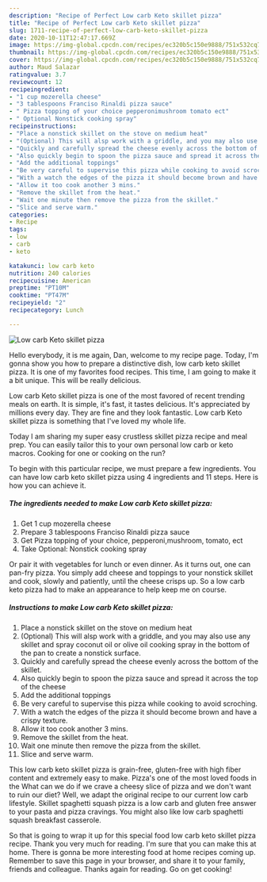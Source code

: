 ```yaml
---
description: "Recipe of Perfect Low carb Keto skillet pizza"
title: "Recipe of Perfect Low carb Keto skillet pizza"
slug: 1711-recipe-of-perfect-low-carb-keto-skillet-pizza
date: 2020-10-11T12:47:17.669Z
image: https://img-global.cpcdn.com/recipes/ec320b5c150e9888/751x532cq70/low-carb-keto-skillet-pizza-recipe-main-photo.jpg
thumbnail: https://img-global.cpcdn.com/recipes/ec320b5c150e9888/751x532cq70/low-carb-keto-skillet-pizza-recipe-main-photo.jpg
cover: https://img-global.cpcdn.com/recipes/ec320b5c150e9888/751x532cq70/low-carb-keto-skillet-pizza-recipe-main-photo.jpg
author: Maud Salazar
ratingvalue: 3.7
reviewcount: 12
recipeingredient:
- "1 cup mozerella cheese"
- "3 tablespoons Franciso Rinaldi pizza sauce"
- " Pizza topping of your choice pepperonimushroom tomato ect"
- " Optional Nonstick cooking spray"
recipeinstructions:
- "Place a nonstick skillet on the stove on medium heat"
- "(Optional) This will alsp work with a griddle, and you may also use any skillet and spray coconut oil or olive oil cooking spray in the bottom of the pan to create a nonstick surface."
- "Quickly and carefully spread the cheese evenly across the bottom of the skillet."
- "Also quickly begin to spoon the pizza sauce and spread it across the top of the cheese"
- "Add the additional toppings"
- "Be very careful to supervise this pizza while cooking to avoid scroching."
- "With a watch the edges of the pizza it should become brown and have a crispy texture."
- "Allow it too cook another 3 mins."
- "Remove the skillet from the heat."
- "Wait one minute then remove the pizza from the skillet."
- "Slice and serve warm."
categories:
- Recipe
tags:
- low
- carb
- keto

katakunci: low carb keto 
nutrition: 240 calories
recipecuisine: American
preptime: "PT10M"
cooktime: "PT47M"
recipeyield: "2"
recipecategory: Lunch

---
```



![Low carb Keto skillet pizza](https://img-global.cpcdn.com/recipes/ec320b5c150e9888/751x532cq70/low-carb-keto-skillet-pizza-recipe-main-photo.jpg)

Hello everybody, it is me again, Dan, welcome to my recipe page. Today, I'm gonna show you how to prepare a distinctive dish, low carb keto skillet pizza. It is one of my favorites food recipes. This time, I am going to make it a bit unique. This will be really delicious.

Low carb Keto skillet pizza is one of the most favored of recent trending meals on earth. It is simple, it's fast, it tastes delicious. It's appreciated by millions every day. They are fine and they look fantastic. Low carb Keto skillet pizza is something that I've loved my whole life.

Today I am sharing my super easy crustless skillet pizza recipe and meal prep. You can easily tailor this to your own personal low carb or keto macros. Cooking for one or cooking on the run?


To begin with this particular recipe, we must prepare a few ingredients. You can have low carb keto skillet pizza using 4 ingredients and 11 steps. Here is how you can achieve it.

<!--inarticleads1-->

##### The ingredients needed to make Low carb Keto skillet pizza:

1. Get 1 cup mozerella cheese
1. Prepare 3 tablespoons Franciso Rinaldi pizza sauce
1. Get  Pizza topping of your choice, pepperoni,mushroom, tomato, ect
1. Take  Optional: Nonstick cooking spray


Or pair it with vegetables for lunch or even dinner. As it turns out, one can pan-fry pizza. You simply add cheese and toppings to your nonstick skillet and cook, slowly and patiently, until the cheese crisps up. So a low carb keto pizza had to make an appearance to help keep me on course. 

<!--inarticleads2-->

##### Instructions to make Low carb Keto skillet pizza:

1. Place a nonstick skillet on the stove on medium heat
1. (Optional) This will alsp work with a griddle, and you may also use any skillet and spray coconut oil or olive oil cooking spray in the bottom of the pan to create a nonstick surface.
1. Quickly and carefully spread the cheese evenly across the bottom of the skillet.
1. Also quickly begin to spoon the pizza sauce and spread it across the top of the cheese
1. Add the additional toppings
1. Be very careful to supervise this pizza while cooking to avoid scroching.
1. With a watch the edges of the pizza it should become brown and have a crispy texture.
1. Allow it too cook another 3 mins.
1. Remove the skillet from the heat.
1. Wait one minute then remove the pizza from the skillet.
1. Slice and serve warm.


This low carb keto skillet pizza is grain-free, gluten-free with high fiber content and extremely easy to make. Pizza&#39;s one of the most loved foods in the What can we do if we crave a cheesy slice of pizza and we don&#39;t want to ruin our diet? Well, we adapt the original recipe to our current low carb lifestyle. Skillet spaghetti squash pizza is a low carb and gluten free answer to your pasta and pizza cravings. You might also like low carb spaghetti squash breakfast casserole. 

So that is going to wrap it up for this special food low carb keto skillet pizza recipe. Thank you very much for reading. I'm sure that you can make this at home. There is gonna be more interesting food at home recipes coming up. Remember to save this page in your browser, and share it to your family, friends and colleague. Thanks again for reading. Go on get cooking!
